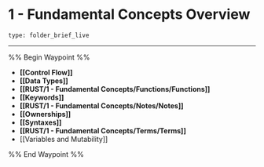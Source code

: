 # 1 - Fundamental Concepts Overview
 
```ccard
type: folder_brief_live
```
 
---

%% Begin Waypoint %%
- **[[Control Flow]]**
- **[[Data Types]]**
- **[[RUST/1 - Fundamental Concepts/Functions/Functions]]**
- **[[Keywords]]**
- **[[RUST/1 - Fundamental Concepts/Notes/Notes]]**
- **[[Ownerships]]**
- **[[Syntaxes]]**
- **[[RUST/1 - Fundamental Concepts/Terms/Terms]]**
- [[Variables and Mutability]]

%% End Waypoint %%